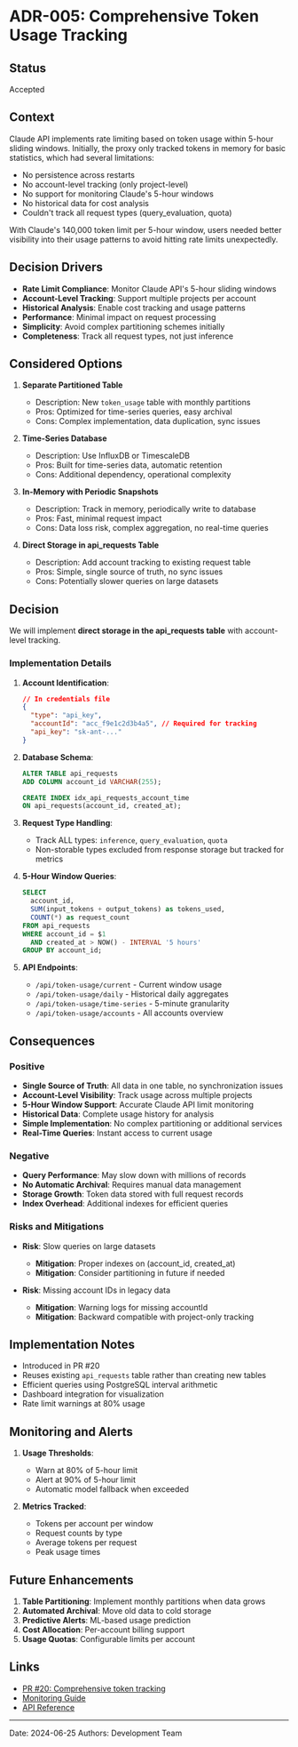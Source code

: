 # ADR-005: Comprehensive Token Usage Tracking

## Status

Accepted

## Context

Claude API implements rate limiting based on token usage within 5-hour sliding windows. Initially, the proxy only tracked tokens in memory for basic statistics, which had several limitations:

- No persistence across restarts
- No account-level tracking (only project-level)
- No support for monitoring Claude's 5-hour windows
- No historical data for cost analysis
- Couldn't track all request types (query_evaluation, quota)

With Claude's 140,000 token limit per 5-hour window, users needed better visibility into their usage patterns to avoid hitting rate limits unexpectedly.

## Decision Drivers

- **Rate Limit Compliance**: Monitor Claude API's 5-hour sliding windows
- **Account-Level Tracking**: Support multiple projects per account
- **Historical Analysis**: Enable cost tracking and usage patterns
- **Performance**: Minimal impact on request processing
- **Simplicity**: Avoid complex partitioning schemes initially
- **Completeness**: Track all request types, not just inference

## Considered Options

1. **Separate Partitioned Table**
   - Description: New `token_usage` table with monthly partitions
   - Pros: Optimized for time-series queries, easy archival
   - Cons: Complex implementation, data duplication, sync issues

2. **Time-Series Database**
   - Description: Use InfluxDB or TimescaleDB
   - Pros: Built for time-series data, automatic retention
   - Cons: Additional dependency, operational complexity

3. **In-Memory with Periodic Snapshots**
   - Description: Track in memory, periodically write to database
   - Pros: Fast, minimal request impact
   - Cons: Data loss risk, complex aggregation, no real-time queries

4. **Direct Storage in api_requests Table**
   - Description: Add account tracking to existing request table
   - Pros: Simple, single source of truth, no sync issues
   - Cons: Potentially slower queries on large datasets

## Decision

We will implement **direct storage in the api_requests table** with account-level tracking.

### Implementation Details

1. **Account Identification**:

   ```json
   // In credentials file
   {
     "type": "api_key",
     "accountId": "acc_f9e1c2d3b4a5", // Required for tracking
     "api_key": "sk-ant-..."
   }
   ```

2. **Database Schema**:

   ```sql
   ALTER TABLE api_requests
   ADD COLUMN account_id VARCHAR(255);

   CREATE INDEX idx_api_requests_account_time
   ON api_requests(account_id, created_at);
   ```

3. **Request Type Handling**:
   - Track ALL types: `inference`, `query_evaluation`, `quota`
   - Non-storable types excluded from response storage but tracked for metrics

4. **5-Hour Window Queries**:

   ```sql
   SELECT
     account_id,
     SUM(input_tokens + output_tokens) as tokens_used,
     COUNT(*) as request_count
   FROM api_requests
   WHERE account_id = $1
     AND created_at > NOW() - INTERVAL '5 hours'
   GROUP BY account_id;
   ```

5. **API Endpoints**:
   - `/api/token-usage/current` - Current window usage
   - `/api/token-usage/daily` - Historical daily aggregates
   - `/api/token-usage/time-series` - 5-minute granularity
   - `/api/token-usage/accounts` - All accounts overview

## Consequences

### Positive

- **Single Source of Truth**: All data in one table, no synchronization issues
- **Account-Level Visibility**: Track usage across multiple projects
- **5-Hour Window Support**: Accurate Claude API limit monitoring
- **Historical Data**: Complete usage history for analysis
- **Simple Implementation**: No complex partitioning or additional services
- **Real-Time Queries**: Instant access to current usage

### Negative

- **Query Performance**: May slow down with millions of records
- **No Automatic Archival**: Requires manual data management
- **Storage Growth**: Token data stored with full request records
- **Index Overhead**: Additional indexes for efficient queries

### Risks and Mitigations

- **Risk**: Slow queries on large datasets
  - **Mitigation**: Proper indexes on (account_id, created_at)
  - **Mitigation**: Consider partitioning in future if needed

- **Risk**: Missing account IDs in legacy data
  - **Mitigation**: Warning logs for missing accountId
  - **Mitigation**: Backward compatible with project-only tracking

## Implementation Notes

- Introduced in PR #20
- Reuses existing `api_requests` table rather than creating new tables
- Efficient queries using PostgreSQL interval arithmetic
- Dashboard integration for visualization
- Rate limit warnings at 80% usage

## Monitoring and Alerts

1. **Usage Thresholds**:
   - Warn at 80% of 5-hour limit
   - Alert at 90% of 5-hour limit
   - Automatic model fallback when exceeded

2. **Metrics Tracked**:
   - Tokens per account per window
   - Request counts by type
   - Average tokens per request
   - Peak usage times

## Future Enhancements

1. **Table Partitioning**: Implement monthly partitions when data grows
2. **Automated Archival**: Move old data to cold storage
3. **Predictive Alerts**: ML-based usage prediction
4. **Cost Allocation**: Per-account billing support
5. **Usage Quotas**: Configurable limits per account

## Links

- [PR #20: Comprehensive token tracking](https://github.com/Moonsong-Labs/agent-prompttrain/pull/20)
- [Monitoring Guide](../../03-Operations/monitoring.md)
- [API Reference](../../02-User-Guide/api-reference.md#token-usage)

---

Date: 2024-06-25
Authors: Development Team
